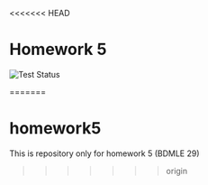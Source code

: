 <<<<<<< HEAD
# Homework 5

![Test Status](https://github.com/kozhmad/homework5/actions/workflows/python_tests.yml/badge.svg?branch=section04)

=======
# homework5
This is repository only for homework 5 (BDMLE 29)
>>>>>>> origin
